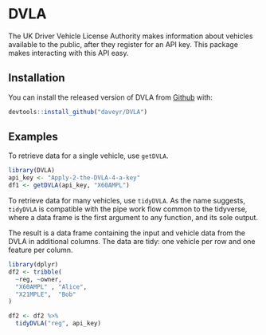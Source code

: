 
<!-- README.md is generated from README.Rmd. Please edit that file -->

# DVLA

<!-- badges: start -->

<!-- badges: end -->

The UK Driver Vehicle License Authority makes information about vehicles
available to the public, after they register for an API key. This
package makes interacting with this API easy.

## Installation

You can install the released version of DVLA from
[Github](https://github.com) with:

``` r
devtools::install_github("daveyr/DVLA")
```

## Examples

To retrieve data for a single vehicle, use `getDVLA`.

``` r
library(DVLA)
api_key <- "Apply-2-the-DVLA-4-a-key"
df1 <- getDVLA(api_key, "X60AMPL")
```

To retrieve data for many vehicles, use `tidyDVLA`. As the name
suggests, `tidyDVLA` is compatible with the pipe work flow common to the
tidyverse, where a data frame is the first argument to any function, and
its sole output.

The result is a data frame containing the input and vehicle data from
the DVLA in additional columns. The data are tidy: one vehicle per row
and one feature per column.

``` r
library(dplyr)
df2 <- tribble(
  ~reg, ~owner,
  "X60AMPL" , "Alice",
  "X21MPLE",  "Bob"
)

df2 <- df2 %>%
  tidyDVLA("reg", api_key)
```
